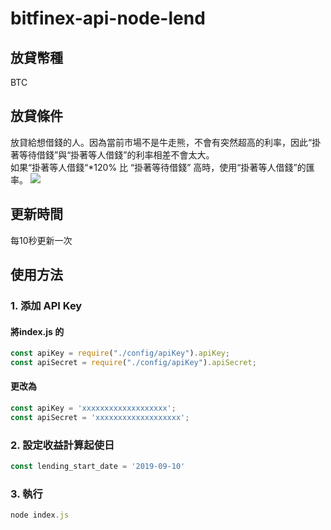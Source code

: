 # bitfinex-api-node-lend

## 放貸幣種
BTC
<br>

## 放貸條件
放貸給想借錢的人。因為當前市場不是牛走熊，不會有突然超高的利率，因此“掛著等待借錢”與“掛著等人借錢”的利率相差不會太大。
<br>
如果“掛著等人借錢“*120% 比 “掛著等待借錢” 高時，使用“掛著等人借錢”的匯率。
![](https://firebasestorage.googleapis.com/v0/b/blog-1f60b.appspot.com/o/1*CavSuiyU2lNzXzuX-CIWyg.png?alt=media&token=010335f4-08f7-4833-89b3-876e23c51106)
<br>

## 更新時間
每10秒更新一次
<br>

## 使用方法
### 1. 添加 API Key
#### 將index.js 的
```JavaScript
const apiKey = require("./config/apiKey").apiKey;
const apiSecret = require("./config/apiKey").apiSecret;
```

#### 更改為
```JavaScript
const apiKey = 'xxxxxxxxxxxxxxxxxxx';
const apiSecret = 'xxxxxxxxxxxxxxxxxxx';
```

### 2. 設定收益計算起使日
```JavaScript
const lending_start_date = '2019-09-10'
```

### 3. 執行

```JavaScript
node index.js
```



